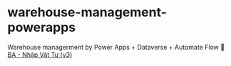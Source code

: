 # warehouse-management-powerapps
Warehouse managerment by Power Apps + Dataverse + Automate Flow
📄 [BA - Nhập Vật Tư (v3)](docs/NhapVatTu_BA_v3.md)

